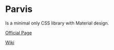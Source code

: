 # Parvis
Is a minimal only CSS library with Material design.

[Official Page](https://nowhereltd.github.io/Parvis/)


[Wiki](https://github.com/NowhereLTD/Parvis/wiki/)
